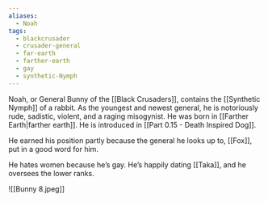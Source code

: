 ```yaml
---
aliases:
  - Noah
tags:
  - blackcrusader
  - crusader-general
  - far-earth
  - farther-earth
  - gay
  - synthetic-Nymph
---
```

Noah, or General Bunny of the [[Black Crusaders]], contains the [[Synthetic Nymph]] of a rabbit. As the youngest and newest general, he is notoriously rude, sadistic, violent, and a raging misogynist. He was born in [[Farther Earth|farther earth]]. He is introduced in [[Part 0.15 - Death Inspired Dog]].

He earned his position partly because the general he looks up to, [[Fox]], put in a good word for him.

He hates women because he’s gay. He’s happily dating [[Taka]], and he oversees the lower ranks.

![[Bunny 8.jpeg]]